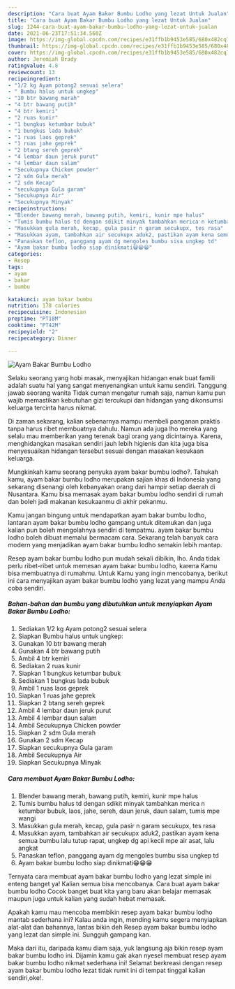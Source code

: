 ```yaml
---
description: "Cara buat Ayam Bakar Bumbu Lodho yang lezat Untuk Jualan"
title: "Cara buat Ayam Bakar Bumbu Lodho yang lezat Untuk Jualan"
slug: 1244-cara-buat-ayam-bakar-bumbu-lodho-yang-lezat-untuk-jualan
date: 2021-06-23T17:51:34.560Z
image: https://img-global.cpcdn.com/recipes/e31ffb1b9453e585/680x482cq70/ayam-bakar-bumbu-lodho-foto-resep-utama.jpg
thumbnail: https://img-global.cpcdn.com/recipes/e31ffb1b9453e585/680x482cq70/ayam-bakar-bumbu-lodho-foto-resep-utama.jpg
cover: https://img-global.cpcdn.com/recipes/e31ffb1b9453e585/680x482cq70/ayam-bakar-bumbu-lodho-foto-resep-utama.jpg
author: Jeremiah Brady
ratingvalue: 4.8
reviewcount: 13
recipeingredient:
- "1/2 kg Ayam potong2 sesuai selera"
- " Bumbu halus untuk ungkep"
- "10 btr bawang merah"
- "4 btr bawang putih"
- "4 btr kemiri"
- "2 ruas kunir"
- "1 bungkus ketumbar bubuk"
- "1 bungkus lada bubuk"
- "1 ruas laos geprek"
- "1 ruas jahe geprek"
- "2 btang sereh geprek"
- "4 lembar daun jeruk purut"
- "4 lembar daun salam"
- "Secukupnya Chicken powder"
- "2 sdm Gula merah"
- "2 sdm Kecap"
- "secukupnya Gula garam"
- "Secukupnya Air"
- "Secukupnya Minyak"
recipeinstructions:
- "Blender bawang merah, bawang putih, kemiri, kunir mpe halus"
- "Tumis bumbu halus td dengan sdikit minyak tambahkan merica n ketumbar bubuk, laos, jahe, sereh, daun jeruk, daun salam, tumis mpe wangi"
- "Masukkan gula merah, kecap, gula pasir n garam secukupx, tes rasa"
- "Masukkan ayam, tambahkan air secukupx aduk2, pastikan ayam kena semua bumbu lalu tutup rapat, ungkep dg api kecil mpe air asat, lalu angkat"
- "Panaskan teflon, panggang ayam dg mengoles bumbu sisa ungkep td"
- "Ayam bakar bumbu lodho siap dinikmati😁😁😁"
categories:
- Resep
tags:
- ayam
- bakar
- bumbu

katakunci: ayam bakar bumbu 
nutrition: 178 calories
recipecuisine: Indonesian
preptime: "PT18M"
cooktime: "PT42M"
recipeyield: "2"
recipecategory: Dinner

---
```



![Ayam Bakar Bumbu Lodho](https://img-global.cpcdn.com/recipes/e31ffb1b9453e585/680x482cq70/ayam-bakar-bumbu-lodho-foto-resep-utama.jpg)

Selaku seorang yang hobi masak, menyajikan hidangan enak buat famili adalah suatu hal yang sangat menyenangkan untuk kamu sendiri. Tanggung jawab seorang  wanita Tidak cuman mengatur rumah saja, namun kamu pun wajib memastikan kebutuhan gizi tercukupi dan hidangan yang dikonsumsi keluarga tercinta harus nikmat.

Di zaman  sekarang, kalian sebenarnya mampu membeli panganan praktis tanpa harus ribet membuatnya dahulu. Namun ada juga lho mereka yang selalu mau memberikan yang terenak bagi orang yang dicintainya. Karena, menghidangkan masakan sendiri jauh lebih higienis dan kita juga bisa menyesuaikan hidangan tersebut sesuai dengan masakan kesukaan keluarga. 



Mungkinkah kamu seorang penyuka ayam bakar bumbu lodho?. Tahukah kamu, ayam bakar bumbu lodho merupakan sajian khas di Indonesia yang sekarang disenangi oleh kebanyakan orang dari hampir setiap daerah di Nusantara. Kamu bisa memasak ayam bakar bumbu lodho sendiri di rumah dan boleh jadi makanan kesukaanmu di akhir pekanmu.

Kamu jangan bingung untuk mendapatkan ayam bakar bumbu lodho, lantaran ayam bakar bumbu lodho gampang untuk ditemukan dan juga kalian pun boleh mengolahnya sendiri di tempatmu. ayam bakar bumbu lodho boleh dibuat memalui bermacam cara. Sekarang telah banyak cara modern yang menjadikan ayam bakar bumbu lodho semakin lebih mantap.

Resep ayam bakar bumbu lodho pun mudah sekali dibikin, lho. Anda tidak perlu ribet-ribet untuk memesan ayam bakar bumbu lodho, karena Kamu bisa membuatnya di rumahmu. Untuk Kamu yang ingin mencobanya, berikut ini cara menyajikan ayam bakar bumbu lodho yang lezat yang mampu Anda coba sendiri.

<!--inarticleads1-->

##### Bahan-bahan dan bumbu yang dibutuhkan untuk menyiapkan Ayam Bakar Bumbu Lodho:

1. Sediakan 1/2 kg Ayam potong2 sesuai selera
1. Siapkan  Bumbu halus untuk ungkep:
1. Gunakan 10 btr bawang merah
1. Gunakan 4 btr bawang putih
1. Ambil 4 btr kemiri
1. Sediakan 2 ruas kunir
1. Siapkan 1 bungkus ketumbar bubuk
1. Sediakan 1 bungkus lada bubuk
1. Ambil 1 ruas laos geprek
1. Siapkan 1 ruas jahe geprek
1. Siapkan 2 btang sereh geprek
1. Ambil 4 lembar daun jeruk purut
1. Ambil 4 lembar daun salam
1. Ambil Secukupnya Chicken powder
1. Siapkan 2 sdm Gula merah
1. Gunakan 2 sdm Kecap
1. Siapkan secukupnya Gula garam
1. Ambil Secukupnya Air
1. Siapkan Secukupnya Minyak




<!--inarticleads2-->

##### Cara membuat Ayam Bakar Bumbu Lodho:

1. Blender bawang merah, bawang putih, kemiri, kunir mpe halus
1. Tumis bumbu halus td dengan sdikit minyak tambahkan merica n ketumbar bubuk, laos, jahe, sereh, daun jeruk, daun salam, tumis mpe wangi
1. Masukkan gula merah, kecap, gula pasir n garam secukupx, tes rasa
1. Masukkan ayam, tambahkan air secukupx aduk2, pastikan ayam kena semua bumbu lalu tutup rapat, ungkep dg api kecil mpe air asat, lalu angkat
1. Panaskan teflon, panggang ayam dg mengoles bumbu sisa ungkep td
1. Ayam bakar bumbu lodho siap dinikmati😁😁😁




Ternyata cara membuat ayam bakar bumbu lodho yang lezat simple ini enteng banget ya! Kalian semua bisa mencobanya. Cara buat ayam bakar bumbu lodho Cocok banget buat kita yang baru akan belajar memasak maupun juga untuk kalian yang sudah hebat memasak.

Apakah kamu mau mencoba membikin resep ayam bakar bumbu lodho mantab sederhana ini? Kalau anda ingin, mending kamu segera menyiapkan alat-alat dan bahannya, lantas bikin deh Resep ayam bakar bumbu lodho yang lezat dan simple ini. Sungguh gampang kan. 

Maka dari itu, daripada kamu diam saja, yuk langsung aja bikin resep ayam bakar bumbu lodho ini. Dijamin kamu gak akan nyesel membuat resep ayam bakar bumbu lodho nikmat sederhana ini! Selamat berkreasi dengan resep ayam bakar bumbu lodho lezat tidak rumit ini di tempat tinggal kalian sendiri,oke!.

